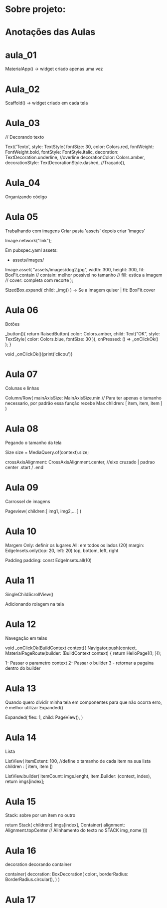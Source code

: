 # Sobre projeto: 

# Anotações das Aulas

# aula_01

MaterialApp() -> widget criado apenas uma vez

# Aula_02

Scaffold() -> widget criado em cada tela

# Aula_03 

// Decorando texto

Text('Texto', style: TextStyle(
fontSize: 30,  color: Colors.red,
fontWeight: FontWeight.bold,
fontStyle: FontStyle.italic,
decoration: TextDecoration.underline, //overline
decorationColor: Colors.amber,
decorationStyle: TextDecorationStyle.dashed, //Traçado)),

# Aula_04 

Organizando código

# Aula 05

Trabalhando com imagens
Criar pasta 'assets' depois criar 'images'

Image.network("link");

Em pubspec.yaml
assets:
- assets/images/

Image.asset(
"assets/images/dog2.jpg",
width: 300,
height: 300,
fit: BoxFit.contain
// contain: melhor possivel no tamanho
// fill: estica a imagem
// cover: completa com recorte
);

SizedBox.expand(
child: _img()
) -> Se a imagem quiser | fit: BoxFit.cover

# Aula 06

Botões

_button(){
return RaisedButton(
color: Colors.amber,
child: Text("OK", style:
TextStyle(
color: Colors.blue,
fontSize: 30
)),
onPressed: () => _onClickOk()
);
}

void _onClickOk(){print('clicou')}

# Aula 07

Colunas e linhas

Column/Row(
mainAxisSize: MainAxisSize.min // Para ter apenas o tamanho necessario, por padrão essa função recebe Max
children: [
item,
item,
item
]
)

# Aula 08

Pegando o tamanho da tela

Size size = MediaQuery.of(context).size;

crossAxisAlignment: CrossAxisAlignment.center, //eixo cruzado | padrao center
.start / .end 

# Aula 09

Carrossel de imagens

Pageview(
children:[
img1,
img2,...
]
)

# Aula 10

Margem
Only: definir os lugares
All: em todos os lados (20)
margin: EdgeInsets.only(top: 20, left: 20)
top, bottom, left, right

Padding
padding: const EdgeInsets.all(10)

# Aula 11

SingleChildScrollView()

Adicionando rolagem na tela


# Aula 12

Navegação em telas

void _onClickOk(BuildContext context){
Navigator.push(context, MaterialPageRoute(builder: (BuildContext context) {
return HelloPage1();
}));

1- Passar o parametro context
2- Passar o builder
3 - retornar a pagaina dentro do builder



# Aula 13

Quando quero dividir minha tela em componentes
para que não ocorra erro, é melhor utilizar Expanded()

Expanded(
flex: 1,
child: PageView(),
)

# Aula 14

Lista

ListView(
itemExtent: 100, //define o tamanho de cada item na sua lista
children : 
[
item,
item
])

ListView.builder(
itemCount: imgs.lenght,
item.Builder: (context, index),
return imgs[index];

# Aula 15

Stack: sobre por um item no outro

return Stack(
    children:[
    imgs[index],
    Container(
        alignment: Alignment.topCenter // Alinhamento do texto no STACK
        img_nome
)])

# Aula 16

decoration
decorando container

container(
decoration: BoxDecoration(
color:,
borderRadius: BorderRadius.circular(),
)
)

# Aula 17